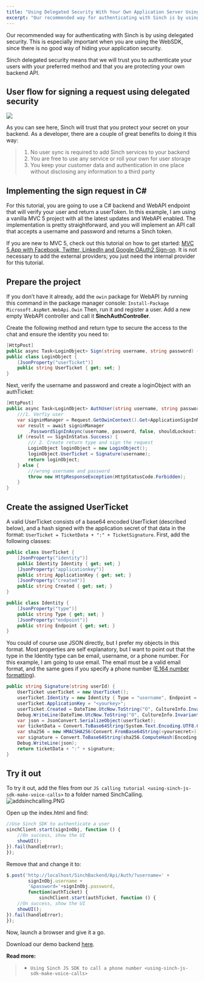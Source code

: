 ```yaml
---
title: "Using Delegated Security With Your Own Application Server Using C# and the Sinch SDK"
excerpt: "Our recommended way for authenticating with Sinch is by using delegated security. This is especially important when you are using the WebSDK, since there is no good way of hiding your application security."
---
```

Our recommended way for authenticating with Sinch is by using delegated security. This is especially important when you are using the WebSDK, since there is no good way of hiding your application security.

Sinch delegated security means that we will trust you to authenticate your users with your preferred method and that you are protecting your own backend API.

## User flow for signing a request using delegated security

![](http://www.websequencediagrams.com/files/render?link=2_0NhaiEPua84ebt97-F)

As you can see here, Sinch will trust that you protect your secret on your backend. As a developer, there are a couple of great benefits to doing it this way:

> 1.  No user sync is required to add Sinch services to your backend
> 2.  You are free to use any service or roll your own for user storage
> 3.  You keep your customer data and authentication in one place without disclosing any information to a third party

## Implementing the sign request in C#

For this tutorial, you are going to use a C\# backend and WebAPI endpoint that will verify your user and return a userToken. In this example, I am using a vanilla MVC 5 project with all the latest updates and WebAPI enabled. The implementation is pretty straightforward, and you will implement an API call that accepts a username and password and returns a Sinch token.

If you are new to MVC 5, check out this tutorial on how to get started: [MVC 5 App with Facebook, Twitter, LinkedIn and Google OAuth2 Sign-on](http://www.asp.net/mvc/tutorials/mvc-5/create-an-aspnet-mvc-5-app-with-facebook-and-google-oauth2-and-openid-sign-on). It is not necessary to add the external providers; you just need the internal provider for this tutorial.

## Prepare the project

If you don’t have it already, add the `owin` package for WebAPI by running this command in the package manager console: `Install-Package Microsoft.AspNet.WebApi.Owin` Then, run it and register a user. Add a new empty WebAPI controller and call it **SinchAuthController**.

Create the following method and return type to secure the access to the chat and ensure the identity you need to:

```csharp
[HttpPost]
public async Task<LoginObject> Sign(string username, string password) {}
public class LoginObject {
    [JsonProperty("userTicket")]
    public string UserTicket { get; set; }
}
```

Next, verify the username and password and create a loginObject with an authTicket:

```csharp
[HttpPost]
public async Task<LoginObject> AuthUser(string username, string password) {
    ///1. Verfiy user
    var signinManager = Request.GetOwinContext().Get<ApplicationSignInManager>();
    var result = await signinManager
        .PasswordSignInAsync(username, password, false, shouldLockout: false);
    if (result == SignInStatus.Success) {
        /// 2. Create return type and sign the request
        LoginObject loginObject = new LoginObject();
        loginObject.UserTicket = Signature(username);
        return loginObject;
    } else {
        ///wrong username and password
        throw new HttpResponseException(HttpStatusCode.Forbidden);
    }
}
```

## Create the assigned UserTicket

A valid UserTicket consists of a base64 encoded UserTicket (described below), and a hash signed with the application secret of that data in the format: `UserTicket = TicketData + ":" + TicketSignature`. First, add the following classes:

```csharp
public class UserTicket {
    [JsonProperty("identity")]
    public Identity Identity { get; set; }
    [JsonProperty("applicationkey")]
    public string ApplicationKey { get; set; }
    [JsonProperty("created")]
    public string Created { get; set; }
}

public class Identity {
    [JsonProperty("type")]
    public string Type { get; set; }
    [JsonProperty("endpoint")]
    public string Endpoint { get; set; }
}
```

You could of course use JSON directly, but I prefer my objects in this format. Most properties are self explanatory, but I want to point out that the type in the Identity type can be email, username, or a phone number. For this example, I am going to use email. The email must be a valid email format, and the same goes if you specify a phone number ([E.164 number formatting](http://en.wikipedia.org/wiki/E.164)).

```csharp
public string Signature(string userId) {
    UserTicket userTicket = new UserTicket();
    userTicket.Identity = new Identity { Type = "username", Endpoint = userId };
    userTicket.ApplicationKey = "<yourkey>";
    userTicket.Created = DateTime.UtcNow.ToString("O", CultureInfo.InvariantCulture);
    Debug.WriteLine(DateTime.UtcNow.ToString("O", CultureInfo.InvariantCulture));
    var json = JsonConvert.SerializeObject(userTicket);
    var ticketData = Convert.ToBase64String(System.Text.Encoding.UTF8.GetBytes(json));
    var sha256 = new HMACSHA256(Convert.FromBase64String(<yoursecret>));
    var signature = Convert.ToBase64String(sha256.ComputeHash(Encoding.UTF8.GetBytes(json)));
    Debug.WriteLine(json);
    return ticketData + ":" + signature;
}
```

## Try it out

To try it out, add the files from our `JS calling tutorial <using-sinch-js-sdk-make-voice-calls>` to a folder named SinchCalling.
![addsinchcalling.PNG](https://files.readme.io/4d3fb41-addsinchcalling.PNG)

Open up the index.html and find:

```javascript
//Use Sinch SDK to authenticate a user
sinchClient.start(signInObj, function () {
    //On success, show the UI
    showUI();
}).fail(handleError);
});
```

Remove that and change it to:

```javascript
$.post('http://localhost/SinchBackend/Api/Auth/?username=' +
        signInObj.username +
        '&password='+signInObj.password,
        function(authTicket) {
            sinchClient.start(authTicket, function () {
    //On success, show the UI
    showUI();
}).fail(handleError);
});
```

Now, launch a browser and give it a go.

Download our demo backend [here](https://github.com/sinch/net-backend-sample).

**Read more:**

>   - `Using Sinch JS SDK to call a phone number <using-sinch-js-sdk-make-voice-calls>`